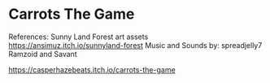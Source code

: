 # Carrots The Game
References:
Sunny Land Forest art assets
https://ansimuz.itch.io/sunnyland-forest
Music and Sounds by: spreadjelly7 Ramzoid and Savant

https://casperhazebeats.itch.io/carrots-the-game
